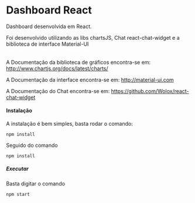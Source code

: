# Dashboard React
Dashboard desenvolvida em React.

Foi desenvolvido utilizando as libs chartsJS, Chat react-chat-widget e a biblioteca de interface Material-UI
######
A Documentação da biblioteca de gráficos encontra-se em: http://www.chartjs.org/docs/latest/charts/

A Documentação da interface encontra-se em: http://material-ui.com

A Documentação do Chat encontra-se em: https://github.com/Wolox/react-chat-widget

#### Instalação 
A instalação é bem simples, basta rodar o comando:

```
npm install
```
Seguido do comando
```
npm install
```

##### Executar
Basta digitar o comando
```
npm start
```
